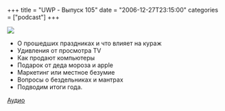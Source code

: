 +++
title = "UWP - Выпуск 105"
date = "2006-12-27T23:15:00"
categories = ["podcast"]
+++

![](https://podcast.umputun.com/images/uwp/uwp105.jpg)



- О прошедших праздниках и что влияет на кураж
- Удивления от просмотра TV
- Как продают компьютеры
- Подарок от деда мороза и apple
- Маркетинг или местное безумие
- Вопросы о бездельниках и мантрах
- Подводим итоги года.


[Аудио](https://podcast.umputun.com/media/ump_podcast105.mp3)
<audio src="https://podcast.umputun.com/media/ump_podcast105.mp3" preload="none">